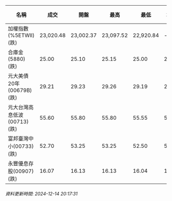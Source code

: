 | 名稱 | 成交 | 開盤 | 最高 | 最低 | 均價 | 成交金額(億) | 昨收 | 漲跌幅 | 漲跌 | 總量 | 昨量 | 振幅 |
| -------- | -------- | -------- | -------- |-------- | -------- | -------- |-------- |-------- |-------- | -------- | -------- |-------- |
|加權指數(%5ETWII) (跌)|23,020.48|23,002.37|23,097.52|22,920.84|-|3,432.68|23,046.80|0.11%|26.32|6,770,677|0|0.77%|
|合庫金(5880) (跌)|25.00|25.10|25.15|25.00|25.03|1.58|25.05|0.20%|0.05|6,318|5,476|0.60%|
|元大美債20年(00679B) (跌)|29.21|29.23|29.26|29.19|29.22|15.04|29.41|0.68%|0.20|51,476|84,534|0.24%|
|元大台灣高息低波(00713) (跌)|55.60|55.80|55.80|55.55|55.62|7.97|55.80|0.36%|0.20|14,335|10,067|0.45%|
|富邦臺灣中小(00733) (跌)|52.70|53.25|53.25|52.50|52.75|0.810|53.10|0.75%|0.40|1,536|726|1.41%|
|永豐優息存股(00907) (跌)|16.07|16.13|16.13|16.04|16.07|0.374|16.13|0.37%|0.06|2,324|1,285|0.56%|
###### 資料更新時間: 2024-12-14 20:17:31